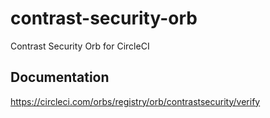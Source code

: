 # contrast-security-orb

Contrast Security Orb for CircleCI

## Documentation

https://circleci.com/orbs/registry/orb/contrastsecurity/verify